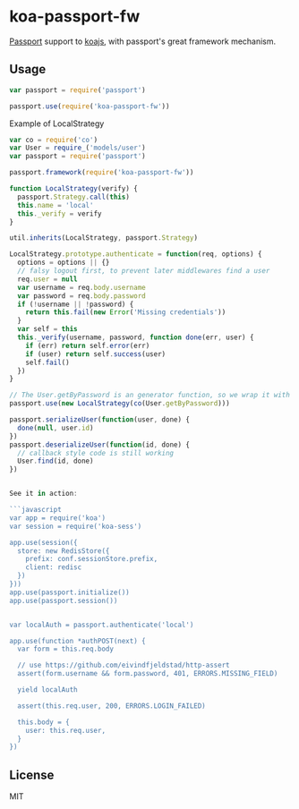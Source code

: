 # koa-passport-fw

[Passport](https://github.com/jaredhanson/passport) support to [koajs](http://koajs.com/),
with passport's great framework mechanism.


## Usage

```javascript
var passport = require('passport')

passport.use(require('koa-passport-fw'))
```

Example of LocalStrategy

```javascript
var co = require('co')
var User = require_('models/user')
var passport = require('passport')

passport.framework(require('koa-passport-fw'))

function LocalStrategy(verify) {
  passport.Strategy.call(this)
  this.name = 'local'
  this._verify = verify
}

util.inherits(LocalStrategy, passport.Strategy)

LocalStrategy.prototype.authenticate = function(req, options) {
  options = options || {}
  // falsy logout first, to prevent later middlewares find a user
  req.user = null
  var username = req.body.username
  var password = req.body.password
  if (!username || !password) {
    return this.fail(new Error('Missing credentials'))
  }
  var self = this
  this._verify(username, password, function done(err, user) {
    if (err) return self.error(err)
    if (user) return self.success(user)
    self.fail()
  })
}

// The User.getByPassword is an generator function, so we wrap it with `co`
passport.use(new LocalStrategy(co(User.getByPassword)))

passport.serializeUser(function(user, done) {
  done(null, user.id)
})
passport.deserializeUser(function(id, done) {
  // callback style code is still working
  User.find(id, done)
})


See it in action:

```javascript
var app = require('koa')
var session = require('koa-sess')

app.use(session({
  store: new RedisStore({
    prefix: conf.sessionStore.prefix,
    client: redisc
  })
}))
app.use(passport.initialize())
app.use(passport.session())


var localAuth = passport.authenticate('local')

app.use(function *authPOST(next) {
  var form = this.req.body

  // use https://github.com/eivindfjeldstad/http-assert
  assert(form.username && form.password, 401, ERRORS.MISSING_FIELD)

  yield localAuth

  assert(this.req.user, 200, ERRORS.LOGIN_FAILED)

  this.body = {
    user: this.req.user,
  }
})

```


## License

MIT
